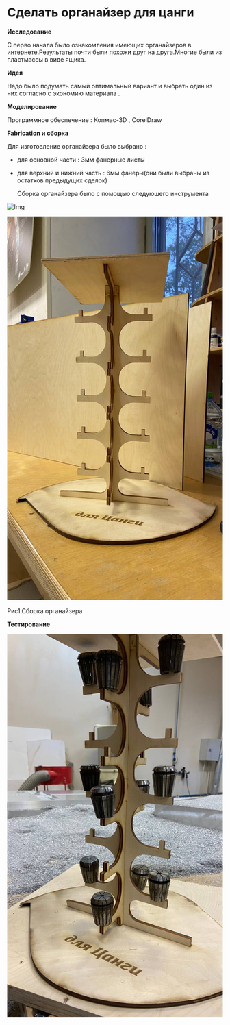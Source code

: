 # Сделать органайзер для цанги

**Исследование**

С перво начала было ознакомления имеющих органайзеров в [интернете](https://www.google.com/search?q=organizer+for+collet&rlz=1C1GCEA_enUZ944UZ944&oq=organizer+for+collet&gs_lcrp=EgZjaHJvbWUyBggAEEUYOTIGCAEQRRg8MgYIAhBFGDwyBggDEEUYPNIBCTIxOTc3ajFqN6gCALACAA&sourceid=chrome&ie=UTF-8&bshm=rimc/1).Результаты почти были похожи друг на друга.Многие были из пластмассы в виде ящика.

**Идея**

Надо было подумать самый оптимальный вариант и выбрать один из них согласно с экономию материала .


**Моделирование**

Программное обеспечение : Копмас-3D , CorelDraw

**Fabrication и сборка**

Для изготовление органайзера было выбрано :

- для основной части : 3мм фанерные листы  
- для верхний и нижний часть : 6мм фанеры(они были выбраны из остатков предыдущих сделок)

  Сборка органайзера было с помощью следуюшего инструмента

![Img](.jpg)
  

![Img](photo_2023-10-06_19-21-16.jpg)

Рис1.Сборка органайзера

 **Тестирование**

![Img](photo_2023-10-07_02-31-35.jpg)






